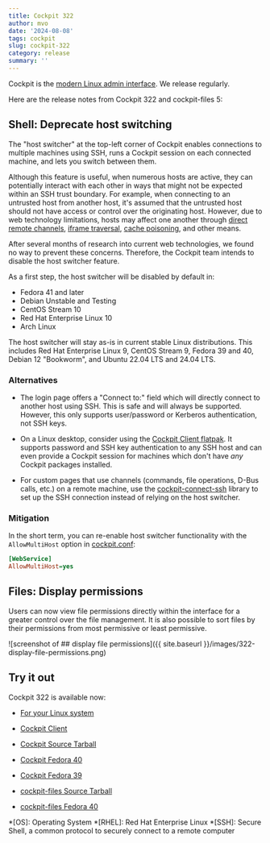 ```yaml
---
title: Cockpit 322
author: mvo
date: '2024-08-08'
tags: cockpit
slug: cockpit-322
category: release
summary: ''
---
```


Cockpit is the [modern Linux admin interface](https://cockpit-project.org/).
We release regularly.

Here are the release notes from Cockpit 322 and cockpit-files 5:

## Shell: Deprecate host switching

The "host switcher" at the top-left corner of Cockpit enables
connections to multiple machines using SSH, runs a Cockpit session on
each connected machine, and lets you switch between them.

Although this feature is useful, when numerous hosts are active, they
can potentially interact with each other in ways that might not be
expected within an SSH trust boundary. For example, when connecting to
an untrusted host from another host, it's assumed that the untrusted
host should not have access or control over the originating
host. However, due to web technology limitations, hosts may affect one
another through [direct remote
channels](https://issues.redhat.com/browse/COCKPIT-870), [iframe
traversal](https://issues.redhat.com/browse/RHEL-4032), [cache
poisoning](https://issues.redhat.com/browse/RHEL-4037), and other
means.

After several months of research into current web technologies, we
found no way to prevent these concerns. Therefore, the Cockpit team
intends to disable the host switcher feature.

As a first step, the host switcher will be disabled by default in:
- Fedora 41 and later
- Debian Unstable and Testing
- CentOS Stream 10
- Red Hat Enterprise Linux 10
- Arch Linux

The host switcher will stay as-is in current stable Linux
distributions. This includes Red Hat Enterprise Linux 9, CentOS Stream
9, Fedora 39 and 40, Debian 12 "Bookworm", and Ubuntu 22.04 LTS and
24.04 LTS.

### Alternatives

* The login page offers a "Connect to:" field which will directly
  connect to another host using SSH. This is safe and will always be
  supported. However, this only supports user/password or Kerberos
  authentication, not SSH keys.

* On a Linux desktop, consider using the [Cockpit Client
  flatpak](https://flathub.org/apps/details/org.cockpit_project.CockpitClient). It
  supports password and SSH key authentication to any SSH host and can
  even provide a Cockpit session for machines which don't have *any*
  Cockpit packages installed.

* For custom pages that use channels (commands, file operations, D-Bus
  calls, etc.) on a remote machine, use the
  [cockpit-connect-ssh](https://github.com/cockpit-project/cockpit/blob/main/pkg/lib/cockpit-connect-ssh.tsx)
  library to set up the SSH connection instead of relying on the host
  switcher.

### Mitigation

In the short term, you can re-enable host switcher functionality with
the `AllowMultiHost` option in
[cockpit.conf](https://cockpit-project.org/guide/latest/cockpit.conf.5.html):

```ini
[WebService]
AllowMultiHost=yes
```

## Files: Display permissions

Users can now view file permissions directly within the interface for
a greater control over the file management. It is also possible to
sort files by their permissions from most permissive or least
permissive.

![screenshot of ## display file permissions]({{ site.baseurl }}/images/322-display-file-permissions.png)


## Try it out

Cockpit 322 is available now:

* [For your Linux system](https://cockpit-project.org/running.html)
* [Cockpit Client](https://flathub.org/apps/details/org.cockpit_project.CockpitClient)

* [Cockpit Source Tarball](https://github.com/cockpit-project/cockpit/releases/tag/322)
* [Cockpit Fedora 40](https://bodhi.fedoraproject.org/updates/FEDORA-2024-2d323b91ba)
* [Cockpit Fedora 39](https://bodhi.fedoraproject.org/updates/FEDORA-2024-1a7bf6c0fb)
* [cockpit-files Source Tarball](https://github.com/cockpit-project/cockpit-files/releases/tag/6)
* [cockpit-files Fedora 40](https://bodhi.fedoraproject.org/updates/FEDORA-2024-2333ef152c)

*[OS]: Operating System
*[RHEL]: Red Hat Enterprise Linux
*[SSH]: Secure Shell, a common protocol to securely connect to a remote computer
